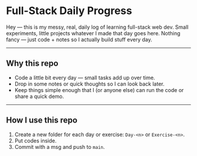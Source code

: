 # Full-Stack Daily Progress

Hey — this is my messy, real, daily log of learning full-stack web dev. Small experiments, little projects whatever I made that day goes here. Nothing fancy — just code + notes so I actually build stuff every day.

---

## Why this repo
- Code a little bit every day — small tasks add up over time.
- Drop in some notes or quick thoughts so I can look back later.
- Keep things simple enough that I (or anyone else) can run the code or share a quick demo.

---

## How I use this repo
1. Create a new folder for each day or exercise: `Day-<n>` or `Exercise-<n>`.
2. Put codes inside.
3. Commit with a msg and push to `main`.
